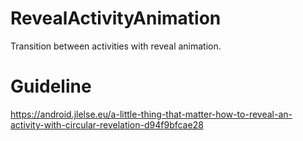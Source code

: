 # RevealActivityAnimation
Transition between activities with reveal animation.

# Guideline
https://android.jlelse.eu/a-little-thing-that-matter-how-to-reveal-an-activity-with-circular-revelation-d94f9bfcae28
